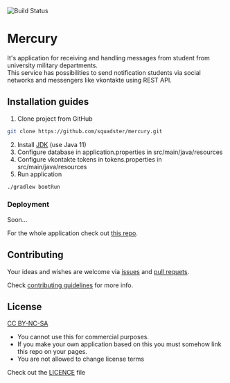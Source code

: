![Build Status](https://travis-ci.org/squadster/mercury.svg?branch=master)
# Mercury
It's application for receiving and handling messages from student from university military departments.
<br>
This service has possibilities to send notification students via social networks and messengers like vkontakte using REST API.

## Installation guides
1) Clone project from GitHub
```bash
git clone https://github.com/squadster/mercury.git
```
2) Install [JDK](https://www.oracle.com/technetwork/java/javase/downloads/jdk11-downloads-5066655.html) (use Java 11)
3) Configure database in application.properties in src/main/java/resources
4) Configure vkontakte tokens in tokens.properties in src/main/java/resources
5) Run application
```bash
./gradlew bootRun
```

### Deployment

Soon...

For the whole application check out [this repo](https://github.com/squadster/squadster-deployment).

## Contributing

Your ideas and wishes are welcome via [issues](https://github.com/squadster/mercury/issues) and [pull requets](https://github.com/squadster/mercury/pulls).

Check [contributing guidelines](CONTRIBUTING.md) for more info.

## License

[CC BY-NC-SA](https://creativecommons.org/licenses/by-nc-sa/4.0)

* You cannot use this for commercial purposes.
* If you make your own application based on this you must somehow link this repo on your pages.
* You are not allowed to change license terms

Check out the [LICENCE](LICENSE.md) file
